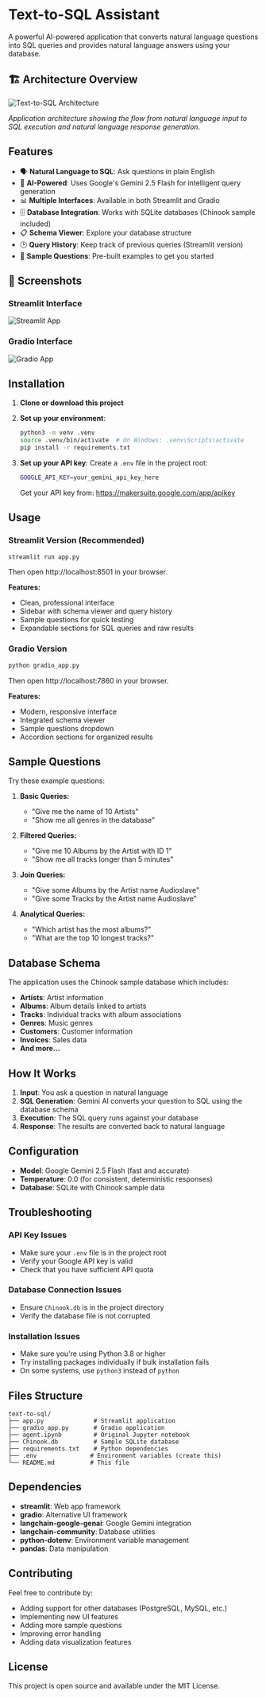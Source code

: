 # Text-to-SQL Assistant

A powerful AI-powered application that converts natural language questions into SQL queries and provides natural language answers using your database.

## 🏗️ Architecture Overview

![Text-to-SQL Architecture](./images/flowChart.png)

*Application architecture showing the flow from natural language input to SQL execution and natural language response generation.*

## Features

- 🗣️ **Natural Language to SQL**: Ask questions in plain English
- 🤖 **AI-Powered**: Uses Google's Gemini 2.5 Flash for intelligent query generation
- 📊 **Multiple Interfaces**: Available in both Streamlit and Gradio
- 🗄️ **Database Integration**: Works with SQLite databases (Chinook sample included)
- 📋 **Schema Viewer**: Explore your database structure
- 🕒 **Query History**: Keep track of previous queries (Streamlit version)
- 🎯 **Sample Questions**: Pre-built examples to get you started

## 📸 Screenshots

### Streamlit Interface
![Streamlit App](./images/streamlit.png)

### Gradio Interface  
![Gradio App](./images/Gradio.png)


## Installation

1. **Clone or download this project**

2. **Set up your environment**:
   ```bash
   python3 -m venv .venv
   source .venv/bin/activate  # On Windows: .venv\Scripts\activate
   pip install -r requirements.txt
   ```

3. **Set up your API key**:
   Create a `.env` file in the project root:
   ```bash
   GOOGLE_API_KEY=your_gemini_api_key_here
   ```
   
   Get your API key from: https://makersuite.google.com/app/apikey

## Usage

### Streamlit Version (Recommended)
```bash
streamlit run app.py
```
Then open http://localhost:8501 in your browser.

**Features:**
- Clean, professional interface
- Sidebar with schema viewer and query history
- Sample questions for quick testing
- Expandable sections for SQL queries and raw results

### Gradio Version
```bash
python gradio_app.py
```
Then open http://localhost:7860 in your browser.

**Features:**
- Modern, responsive interface
- Integrated schema viewer
- Sample questions dropdown
- Accordion sections for organized results

## Sample Questions

Try these example questions:

1. **Basic Queries:**
   - "Give me the name of 10 Artists"
   - "Show me all genres in the database"

2. **Filtered Queries:**
   - "Give me 10 Albums by the Artist with ID 1"
   - "Show me all tracks longer than 5 minutes"

3. **Join Queries:**
   - "Give some Albums by the Artist name Audioslave"
   - "Give some Tracks by the Artist name Audioslave"

4. **Analytical Queries:**
   - "Which artist has the most albums?"
   - "What are the top 10 longest tracks?"

## Database Schema

The application uses the Chinook sample database which includes:

- **Artists**: Artist information
- **Albums**: Album details linked to artists
- **Tracks**: Individual tracks with album associations
- **Genres**: Music genres
- **Customers**: Customer information
- **Invoices**: Sales data
- **And more...**

## How It Works

1. **Input**: You ask a question in natural language
2. **SQL Generation**: Gemini AI converts your question to SQL using the database schema
3. **Execution**: The SQL query runs against your database
4. **Response**: The results are converted back to natural language

## Configuration

- **Model**: Google Gemini 2.5 Flash (fast and accurate)
- **Temperature**: 0.0 (for consistent, deterministic responses)
- **Database**: SQLite with Chinook sample data

## Troubleshooting

### API Key Issues
- Make sure your `.env` file is in the project root
- Verify your Google API key is valid
- Check that you have sufficient API quota

### Database Connection Issues
- Ensure `Chinook.db` is in the project directory
- Verify the database file is not corrupted

### Installation Issues
- Make sure you're using Python 3.8 or higher
- Try installing packages individually if bulk installation fails
- On some systems, use `python3` instead of `python`

## Files Structure

```
text-to-sql/
├── app.py              # Streamlit application
├── gradio_app.py       # Gradio application  
├── agent.ipynb         # Original Jupyter notebook
├── Chinook.db          # Sample SQLite database
├── requirements.txt    # Python dependencies
├── .env               # Environment variables (create this)
└── README.md          # This file
```

## Dependencies

- **streamlit**: Web app framework
- **gradio**: Alternative UI framework
- **langchain-google-genai**: Google Gemini integration
- **langchain-community**: Database utilities
- **python-dotenv**: Environment variable management
- **pandas**: Data manipulation

## Contributing

Feel free to contribute by:
- Adding support for other databases (PostgreSQL, MySQL, etc.)
- Implementing new UI features
- Adding more sample questions
- Improving error handling
- Adding data visualization features

## License

This project is open source and available under the MIT License.